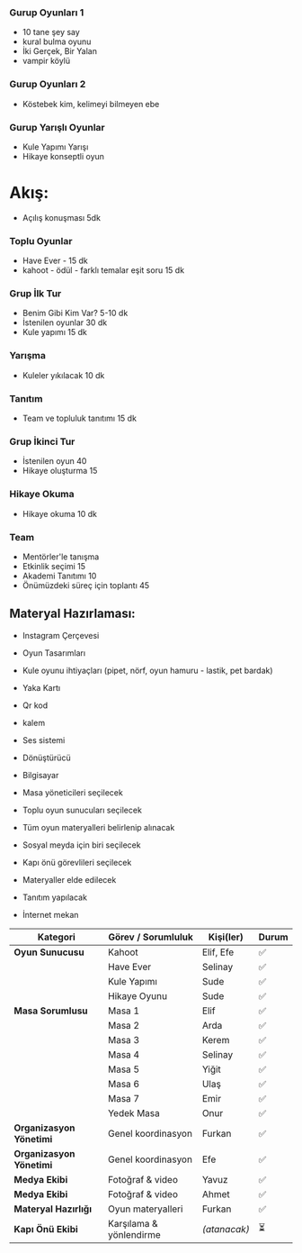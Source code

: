 ### Gurup Oyunları 1
- 10 tane şey say 
- kural bulma oyunu
- İki Gerçek, Bir Yalan
- vampir köylü

### Gurup Oyunları 2
- Köstebek kim, kelimeyi bilmeyen ebe

### Gurup Yarışlı Oyunlar
- Kule Yapımı Yarışı 
- Hikaye konseptli oyun 

# Akış:
- Açılış konuşması 5dk
  
### Toplu Oyunlar
- Have Ever - 15 dk
- kahoot - ödül - farklı temalar eşit soru 15 dk
  
### Grup İlk Tur
- Benim Gibi Kim Var? 5-10 dk
- İstenilen oyunlar 30 dk
- Kule yapımı 15 dk
  
### Yarışma
- Kuleler yıkılacak 10 dk
  
### Tanıtım
- Team ve topluluk tanıtımı 15 dk
  
### Grup İkinci Tur
- İstenilen oyun 40
- Hikaye oluşturma 15

### Hikaye Okuma
- Hikaye okuma 10 dk
  
### Team
- Mentörler'le tanışma
- Etkinlik seçimi 15
- Akademi Tanıtımı 10
- Önümüzdeki süreç için toplantı 45

## Materyal Hazırlaması:
- Instagram Çerçevesi
- Oyun Tasarımları
- Kule oyunu ihtiyaçları (pipet, nörf, oyun hamuru - lastik, pet bardak)
- Yaka Kartı
- Qr kod
- kalem

- Ses sistemi
- Dönüştürücü
- Bilgisayar

- Masa yöneticileri seçilecek
- Toplu oyun sunucuları seçilecek
- Tüm oyun materyalleri belirlenip alınacak
- Sosyal meyda için biri seçilecek
- Kapı önü görevlileri seçilecek
- Materyaller elde edilecek
- Tanıtım yapılacak
- İnternet mekan


| Kategori                  | Görev / Sorumluluk      | Kişi(ler)     | Durum |
| ------------------------- | ----------------------- | ------------- | ----- |
| **Oyun Sunucusu**         | Kahoot                  | Elif, Efe     | ✅     |
|                           | Have Ever               | Selinay       | ✅     |
|                           | Kule Yapımı             | Sude          | ✅     |
|                           | Hikaye Oyunu            | Sude          | ✅     |
| **Masa Sorumlusu**        | Masa 1                  | Elif          | ✅     |
|                           | Masa 2                  | Arda          | ✅     |
|                           | Masa 3                  | Kerem         | ✅     |
|                           | Masa 4                  | Selinay       | ✅     |
|                           | Masa 5                  | Yiğit         | ✅     |
|                           | Masa 6                  | Ulaş          | ✅     |
|                           | Masa 7                  | Emir          | ✅     |
|                           | Yedek Masa              | Onur          | ✅     |
| **Organizasyon Yönetimi** | Genel koordinasyon      | Furkan        | ✅     |
| **Organizasyon Yönetimi** | Genel koordinasyon      | Efe           | ✅     |
| **Medya Ekibi**           | Fotoğraf & video        | Yavuz         | ✅     |
| **Medya Ekibi**           | Fotoğraf & video        | Ahmet         | ✅     |
| **Materyal Hazırlığı**    | Oyun materyalleri       | Furkan        | ✅     |
| **Kapı Önü Ekibi**        | Karşılama & yönlendirme | *(atanacak)*  | ⏳     |

